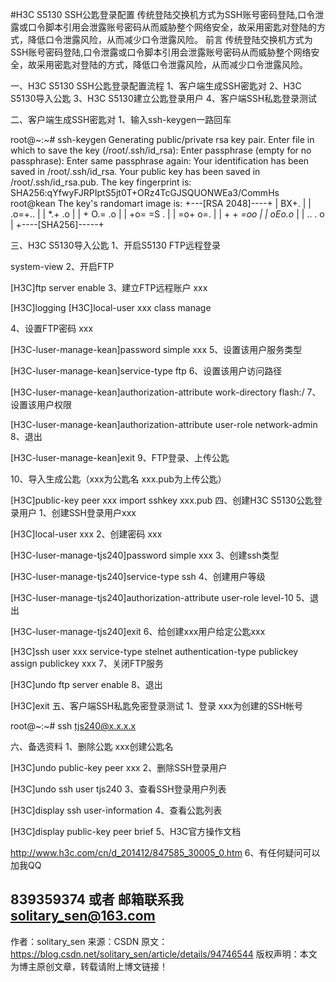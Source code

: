 #H3C S5130 SSH公匙登录配置
传统登陆交换机方式为SSH账号密码登陆,口令泄露或口令脚本引用会泄露账号密码从而威胁整个网络安全，故采用密匙对登陆的方式，降低口令泄露风险，从而减少口令泄露风险。
前言
传统登陆交换机方式为SSH账号密码登陆,口令泄露或口令脚本引用会泄露账号密码从而威胁整个网络安全，故采用密匙对登陆的方式，降低口令泄露风险，从而减少口令泄露风险。

一、H3C S5130 SSH公匙登录配置流程
1、客户端生成SSH密匙对
2、H3C S5130导入公匙
3、H3C S5130建立公匙登录用户
4、客户端SSH私匙登录测试

二、客户端生成SSH密匙对
1、输入ssh-keygen一路回车

root@~:~# ssh-keygen
Generating public/private rsa key pair.
Enter file in which to save the key (/root/.ssh/id_rsa):
Enter passphrase (empty for no passphrase):
Enter same passphrase again:
Your identification has been saved in /root/.ssh/id_rsa.
Your public key has been saved in /root/.ssh/id_rsa.pub.
The key fingerprint is:
SHA256:qYfwyFJRPIptS5jt0T+ORz4TcGJSQUONWEa3/CommHs root@kean
The key's randomart image is:
+---[RSA 2048]----+
|     BX+.        |
|    .o=+..       |
|   *.+ .o        |
|  + O.= .o       |
|   +o= =S .      |
|   =o+ o=.       |
|  + + *=oo       |
|   oEo.o*        |
|  ..   . o       |
+----[SHA256]-----+


三、H3C S5130导入公匙
1、开启S5130 FTP远程登录

<H3C>system-view
2、开启FTP

[H3C]ftp server enable
3、建立FTP远程账户 xxx

[H3C]logging
[H3C]local-user xxx class manage

4、设置FTP密码 xxx

[H3C-luser-manage-kean]password simple xxx
5、设置该用户服务类型

[H3C-luser-manage-kean]service-type ftp
6、设置该用户访问路径

[H3C-luser-manage-kean]authorization-attribute work-directory flash:/
7、设置该用户权限

[H3C-luser-manage-kean]authorization-attribute user-role network-admin
8、退出

[H3C-luser-manage-kean]exit
9、FTP登录、上传公匙

10、导入生成公匙（xxx为公匙名 xxx.pub为上传公匙）

[H3C]public-key peer xxx import sshkey xxx.pub
四、创建H3C S5130公匙登录用户
1、创建SSH登录用户xxx

[H3C]local-user xxx
2、创建密码 xxx

[H3C-luser-manage-tjs240]password simple xxx
3、创建ssh类型

[H3C-luser-manage-tjs240]service-type ssh
4、创建用户等级

[H3C-luser-manage-tjs240]authorization-attribute user-role level-10
5、退出

[H3C-luser-manage-tjs240]exit
6、给创建xxx用户给定公匙xxx

[H3C]ssh user xxx service-type stelnet authentication-type publickey assign publickey xxx
7、关闭FTP服务

[H3C]undo ftp server enable
8、退出

[H3C]exit
五、客户端SSH私匙免密登录测试
1、登录 xxx为创建的SSH帐号

root@~:~# ssh tjs240@x.x.x.x


六、备选资料
1、删除公匙 xxx创建公匙名

[H3C]undo public-key peer xxx
2、删除SSH登录用户

[H3C]undo ssh user tjs240
3、查看SSH登录用户列表

[H3C]display ssh user-information
4、查看公匙列表

[H3C]display public-key peer brief
5、H3C官方操作文档

http://www.h3c.com/cn/d_201412/847585_30005_0.htm
6、有任何疑问可以加我QQ

839359374 或者 邮箱联系我	solitary_sen@163.com
--------------------- 
作者：solitary_sen 
来源：CSDN 
原文：https://blog.csdn.net/solitary_sen/article/details/94746544 
版权声明：本文为博主原创文章，转载请附上博文链接！
